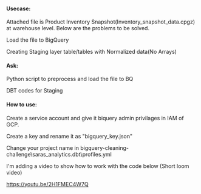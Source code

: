 #### Usecase:

Attached file is Product Inventory Snapshot(Inventory_snapshot_data.cpgz) at warehouse level. Below are the problems to be solved.

Load the file to BigQuery

Creating Staging layer table/tables with Normalized data(No Arrays)
 
#### Ask:

Python script to preprocess and load the file to BQ

DBT codes for Staging

#### How to use:

Create a service account and give it biquery admin privilages in IAM of GCP.

Create a key and rename it as "bigquery_key.json"

Change your project name in bigquery-cleaning-challenge\saras_analytics\.dbt\profiles.yml

I'm adding a video to show how to work with the code below (Short loom video)

https://youtu.be/2H1FMEC4W7Q
